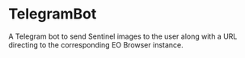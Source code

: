 # TelegramBot
A Telegram bot to send Sentinel images to the user along with a URL directing to the corresponding EO Browser instance.
